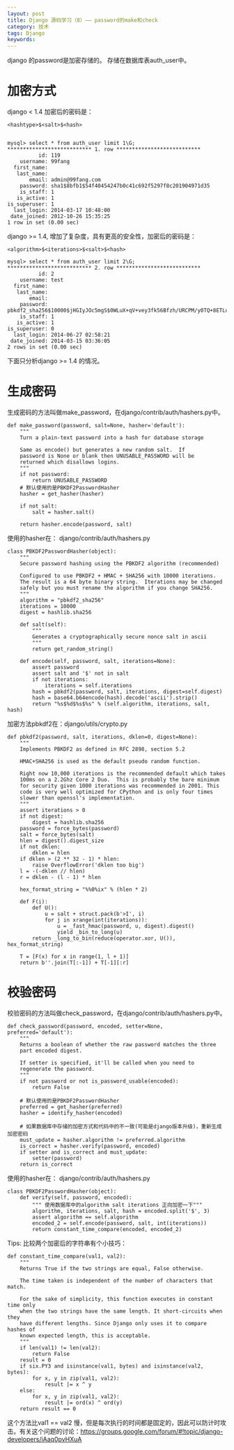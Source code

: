```yaml
---
layout: post
title: Django 源码学习（8）—— password的make和check
category: 技术
tags: Django
keywords:
---
```


django 的password是加密存储的。 存储在数据库表auth_user中。

# 加密方式 

django < 1.4 加密后的密码是：

    <hashtype>$<salt>$<hash>


    mysql> select * from auth_user limit 1\G;
    *************************** 1. row ***************************
              id: 119
        username: 99fang
      first_name: 
       last_name: 
           email: admin@99fang.com
        password: sha1$8bfb1$54f40454247b0c41c692f5297f8c201904971d35
        is_staff: 1
       is_active: 1
    is_superuser: 1
      last_login: 2014-03-17 10:48:00
     date_joined: 2012-10-26 15:35:25
    1 row in set (0.00 sec)
    
django >= 1.4, 增加了复杂度，具有更高的安全性，加密后的密码是：

    <algorithm>$<iterations>$<salt>$<hash>

    mysql> select * from auth_user limit 2\G;
    *************************** 2. row ***************************
              id: 2
        username: test
      first_name: 
       last_name: 
           email: 
        password: pbkdf2_sha256$10000$jHGIyJOc5mgS$0WLuX+qV+vey3fk56Bfzh/URCPM/y0TQ+8ETLuOXIYo=
        is_staff: 1
       is_active: 1
    is_superuser: 0
      last_login: 2014-06-27 02:58:21
     date_joined: 2014-03-15 03:36:05
    2 rows in set (0.00 sec)

下面只分析django >= 1.4 的情况。

# 生成密码

生成密码的方法叫做make_password，在django/contrib/auth/hashers.py中。

    def make_password(password, salt=None, hasher='default'):
        """
        Turn a plain-text password into a hash for database storage
    
        Same as encode() but generates a new random salt.  If
        password is None or blank then UNUSABLE_PASSWORD will be
        returned which disallows logins.
        """
        if not password:
            return UNUSABLE_PASSWORD
        # 默认使用的是PBKDF2PasswordHasher 
        hasher = get_hasher(hasher)
    
        if not salt:
            salt = hasher.salt()
    
        return hasher.encode(password, salt)

使用的hasher在： django/contrib/auth/hashers.py

    class PBKDF2PasswordHasher(object):
        """
        Secure password hashing using the PBKDF2 algorithm (recommended)
    
        Configured to use PBKDF2 + HMAC + SHA256 with 10000 iterations.
        The result is a 64 byte binary string.  Iterations may be changed
        safely but you must rename the algorithm if you change SHA256.
        """
        algorithm = "pbkdf2_sha256"
        iterations = 10000
        digest = hashlib.sha256
    
        def salt(self):
            """
            Generates a cryptographically secure nonce salt in ascii
            """
            return get_random_string()
    
        def encode(self, password, salt, iterations=None):
            assert password
            assert salt and '$' not in salt
            if not iterations:
                iterations = self.iterations
            hash = pbkdf2(password, salt, iterations, digest=self.digest)
            hash = base64.b64encode(hash).decode('ascii').strip()
            return "%s$%d$%s$%s" % (self.algorithm, iterations, salt, hash)

加密方法pbkdf2在：django/utils/crypto.py

    def pbkdf2(password, salt, iterations, dklen=0, digest=None):
        """
        Implements PBKDF2 as defined in RFC 2898, section 5.2
    
        HMAC+SHA256 is used as the default pseudo random function.
    
        Right now 10,000 iterations is the recommended default which takes
        100ms on a 2.2Ghz Core 2 Duo.  This is probably the bare minimum
        for security given 1000 iterations was recommended in 2001. This
        code is very well optimized for CPython and is only four times
        slower than openssl's implementation.
        """
        assert iterations > 0
        if not digest:
            digest = hashlib.sha256
        password = force_bytes(password)
        salt = force_bytes(salt)
        hlen = digest().digest_size
        if not dklen:
            dklen = hlen
        if dklen > (2 ** 32 - 1) * hlen:
            raise OverflowError('dklen too big')
        l = -(-dklen // hlen)
        r = dklen - (l - 1) * hlen
    
        hex_format_string = "%%0%ix" % (hlen * 2)
    
        def F(i):
            def U():
                u = salt + struct.pack(b'>I', i)
                for j in xrange(int(iterations)):
                    u = _fast_hmac(password, u, digest).digest()
                    yield _bin_to_long(u)
            return _long_to_bin(reduce(operator.xor, U()), hex_format_string)
    
        T = [F(x) for x in range(1, l + 1)]
        return b''.join(T[:-1]) + T[-1][:r]

# 校验密码

校验密码的方法叫做check_password，在django/contrib/auth/hashers.py中。

    def check_password(password, encoded, setter=None, preferred='default'):
        """
        Returns a boolean of whether the raw password matches the three
        part encoded digest.
    
        If setter is specified, it'll be called when you need to
        regenerate the password.
        """
        if not password or not is_password_usable(encoded):
            return False
    
        # 默认使用的是PBKDF2PasswordHasher 
        preferred = get_hasher(preferred)
        hasher = identify_hasher(encoded)
    
        # 如果数据库中存储的加密方式和代码中的不一致(可能是django版本升级)，重新生成加密密码
        must_update = hasher.algorithm != preferred.algorithm
        is_correct = hasher.verify(password, encoded)
        if setter and is_correct and must_update:
            setter(password)
        return is_correct

使用的hasher在： django/contrib/auth/hashers.py

    class PBKDF2PasswordHasher(object):
        def verify(self, password, encoded):
            """ 使用数据库中的algorithm salt iterations 正向加密一下"""
            algorithm, iterations, salt, hash = encoded.split('$', 3)
            assert algorithm == self.algorithm
            encoded_2 = self.encode(password, salt, int(iterations))
            return constant_time_compare(encoded, encoded_2)

Tips: 比较两个加密后的字符串有个小技巧：

    def constant_time_compare(val1, val2):
        """
        Returns True if the two strings are equal, False otherwise.
    
        The time taken is independent of the number of characters that match.
    
        For the sake of simplicity, this function executes in constant time only
        when the two strings have the same length. It short-circuits when they
        have different lengths. Since Django only uses it to compare hashes of
        known expected length, this is acceptable.
        """
        if len(val1) != len(val2):
            return False
        result = 0
        if six.PY3 and isinstance(val1, bytes) and isinstance(val2, bytes):
            for x, y in zip(val1, val2):
                result |= x ^ y
        else:
            for x, y in zip(val1, val2):
                result |= ord(x) ^ ord(y)
        return result == 0

这个方法比val1 == val2 慢，但是每次执行的时间都是固定的，因此可以防计时攻击。有关这个问题的讨论：https://groups.google.com/forum/#!topic/django-developers/iAaq0pvHXuA
